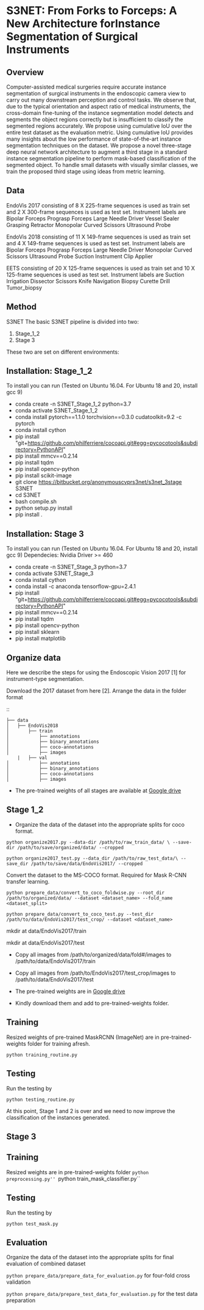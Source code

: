 S3NET: From Forks to Forceps: A New Architecture forInstance Segmentation of Surgical Instruments
===========================================

Overview
--------
Computer-assisted medical surgeries require accurate instance segmentation of surgical instruments in the endoscopic camera view to carry out many downstream perception and control tasks.
We observe that, due to the typical orientation and aspect ratio of medical instruments, the cross-domain fine-tuning of the instance segmentation model detects and segments the object regions correctly but is insufficient to classify the segmented regions accurately. 
We propose using cumulative IoU over the entire test dataset as the evaluation metric. Using cumulative IoU provides many insights about the low performance of state-of-the-art instance segmentation techniques on the dataset.
We propose a novel three-stage deep neural network architecture to augment a third stage in a standard instance segmentation pipeline to perform mask-based classification of the segmented object. To handle small datasets with visually similar classes, we train the proposed third stage using ideas from metric learning.


Data
----
EndoVis 2017 consisting of 8 X 225-frame sequences is used as train set and 2 X 300-frame sequences is used as test set.
Instrument labels are 
Bipolar Forceps 
Prograsp Forceps
Large Needle Driver
Vessel Sealer
Grasping Retractor
Monopolar Curved Scissors 
Ultrasound Probe

EndoVis 2018 consisting of 11 X 149-frame sequences is used as train set and 4 X 149-frame sequences is used as test set.
Instrument labels are 
Bipolar Forceps 
Prograsp Forceps
Large Needle Driver
Monopolar Curved Scissors 
Ultrasound Probe
Suction Instrument
Clip Applier

EETS consisting of 20 X 125-frame sequences is used as train set and 10 X 125-frame sequences is used as test set.
Instrument labels are 
Suction
Irrigation
Dissector
Scissors
Knife
Navigation
Biopsy
Curette
Drill
Tumor_biopsy

Method
------
S3NET
The basic S3NET pipeline is divided into two:
1) Stage_1_2
3) Stage 3

These two are set on different environments:

Installation: Stage_1_2
------------
To install you can run
(Tested on Ubuntu 16.04. For Ubuntu 18 and 20, install gcc 9)

* conda create -n S3NET_Stage_1_2 python=3.7
* conda activate S3NET_Stage_1_2
* conda install pytorch==1.1.0 torchvision==0.3.0 cudatoolkit=9.2 -c pytorch
* conda install cython
* pip install "git+https://github.com/philferriere/cocoapi.git#egg=pycocotools&subdirectory=PythonAPI"
* pip install mmcv==0.2.14
* pip install tqdm
* pip install opencv-python
* pip install scikit-image
* git clone https://bitbucket.org/anonymouscvprs3net/s3net_3stage S3NET
* cd S3NET
* bash compile.sh
* python setup.py install
* pip install .

Installation: Stage 3
------------
To install you can run
(Tested on Ubuntu 16.04. For Ubuntu 18 and 20, install gcc 9)
Dependecies:
Nvidia Driver >= 460

* conda create -n S3NET_Stage_3 python=3.7
* conda activate S3NET_Stage_3
* conda install cython
* conda install -c anaconda tensorflow-gpu=2.4.1
* pip install "git+https://github.com/philferriere/cocoapi.git#egg=pycocotools&subdirectory=PythonAPI"
* pip install mmcv==0.2.14
* pip install tqdm
* pip install opencv-python
* pip install sklearn
* pip install matplotlib


Organize data
----------

Here we describe the steps for using the Endoscopic Vision 2017 [1] for instrument-type segmentation.

Download the 2017 dataset from here [2]. Arrange the data in the folder format

::

    ├── data
    │   ├── EndoVis2018
    │   	├── train
    │   		├── annotations
    │   		├── binary_annotations
    │   		├── coco-annotations
    │   		├── images
    	|	├── val
    │   		├── annotations
    │   		├── binary_annotations
    │   		├── coco-annotations
    │   		├── images
- The pre-trained weights of all stages are available at [Google drive](https://drive.google.com/drive/folders/1k7WxHMq60CkMneHb6e8lzGY4RUxFlZfW?usp=sharing)

Stage 1_2
------------------------------

- Organize the data of the dataset into the appropriate splits for coco format.

``python organize2017.py --data-dir /path/to/raw_train_data/ \
--save-dir /path/to/save/organized/data/ --cropped``

``python organize2017_test.py --data_dir /path/to/raw_test_data/\
--save_dir /path/to/save/data/EndoVis2017/ --cropped``

Convert the dataset to the MS-COCO format. Required for Mask R-CNN transfer learning.

``python prepare_data/convert_to_coco_foldwise.py --root_dir /path/to/organized/data/
    --dataset <dataset_name> --fold_name <dataset_split>``
    
``python prepare_data/convert_to_coco_test.py --test_dir /path/to/data/EndoVis2017/test_crop/
    --dataset <dataset_name>``

mkdir at data/EndoVis2017/train

mkdir at data/EndoVis2017/test

- Copy all images from /path/to/organized/data/fold#/images to /path/to/data/EndoVis2017/train

- Copy all images from /path/to/EndoVis2017/test_crop/images to /path/to/data/EndoVis2017/test

- The pre-trained weights are in [Google drive](https://drive.google.com/drive/folders/1k7WxHMq60CkMneHb6e8lzGY4RUxFlZfW?usp=sharing)

- Kindly download them and add to pre-trained-weights folder.

Training
---------------

Resized weights of pre-trained MaskRCNN (ImageNet) are in pre-trained-weights folder for training afresh. 

``python training_routine.py``

Testing
----------
Run the testing by 

``python testing_routine.py``


At this point, Stage 1 and 2 is over and we need to now improve the classification of the instances generated.

Stage 3
----------

Training
---------------
Resized weights are in pre-trained-weights folder
``python preprocessing.py''
``python train_mask_classifier.py``

Testing
----------
Run the testing by 

``python test_mask.py``



Evaluation
----------
Organize the data of the dataset into the appropriate splits for final evaluation of combined dataset

``python prepare_data/prepare_data_for_evaluation.py`` for four-fold cross validation 

``python prepare_data/prepare_test_data_for_evaluation.py`` for the test data preparation

